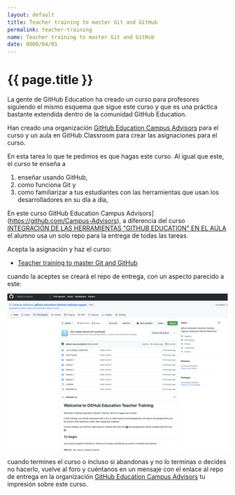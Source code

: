 ```yaml
---
layout: default
title: Teacher training to master Git and GitHub
permalink: teacher-training
name: Teacher training to master Git and GitHub
date: 0000/04/01
---
```


# {{ page.title }}

La gente de GitHub Education ha creado un curso para profesores siguiendo el mismo esquema que sigue este curso y que es una práctica bastante extendida dentro de la comunidad GitHub Education.

Han creado una organización [GitHub Education Campus Advisors](https://github.com/Campus-Advisors) para el curso y un aula en GitHub Classroom para crear las asignaciones para el curso.

En esta tarea lo que te pedimos es que hagas este curso. Al igual que este, el curso
te enseña a 

1. enseñar usando GitHub, 
2. como funciona Git y 
3. como familiarizar a tus estudiantes con las herramientas que usan los desarrolladores en su día a día,

En este curso GitHub Education Campus Advisors](https://github.com/Campus-Advisors), a diferencia del curso [INTEGRACIÓN DE LAS HERRAMIENTAS "GITHUB EDUCATION" EN EL AULA
](https://github.com/ULL-OCW-GITHUB-EDUCATION) el alumno usa un solo repo para la entrega de todas las tareas.

Acepta la asignación y haz el curso:

* [Teacher training to master Git and GitHub](https://classroom.github.com/a/Ri92rv-q)

cuando la aceptes se creará el repo de entrega, con un aspecto parecido a este:

![](/assets/images/github-education-teacher-training-crguezl.png)

cuando termines el curso o incluso si abandonas y no lo terminas o decides no hacerlo, vuelve al foro y cuéntanos en un mensaje con el enlace al repo de entrega en la organización [GitHub Education Campus Advisors](https://github.com/Campus-Advisors) tu impresión sobre este curso. 
